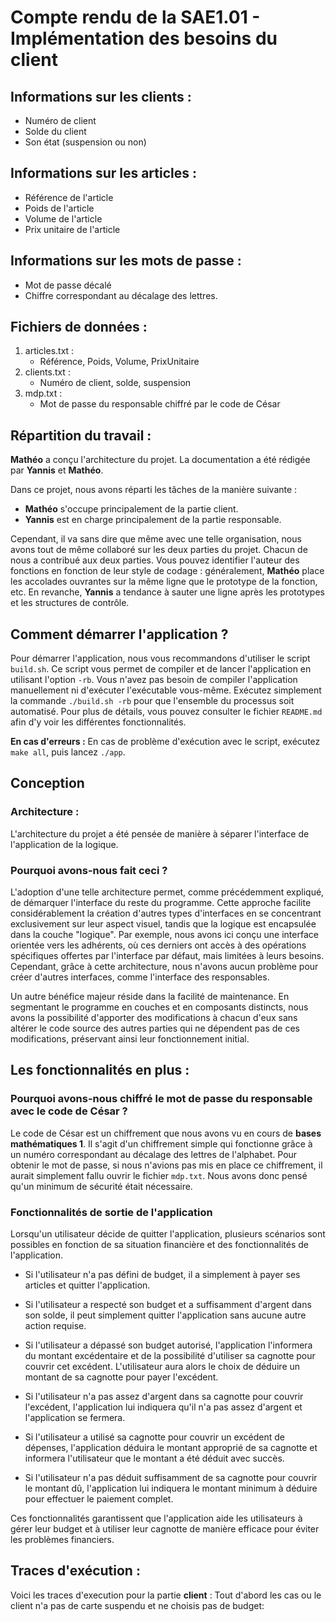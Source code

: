 # Compte rendu de la SAE1.01 - Implémentation des besoins du client

## Informations sur les clients :

-   Numéro de client
-   Solde du client
-   Son état (suspension ou non)

## Informations sur les articles :

-   Référence de l'article
-   Poids de l'article
-   Volume de l'article
-   Prix unitaire de l'article

## Informations sur les mots de passe :

-   Mot de passe décalé
-   Chiffre correspondant au décalage des lettres.

## Fichiers de données :

1.  articles.txt :
    -   Référence, Poids, Volume, PrixUnitaire
2.  clients.txt :
    -   Numéro de client, solde, suspension
3.  mdp.txt :
    -   Mot de passe du responsable chiffré par le code de César

## Répartition du travail :

**Mathéo** a conçu l'architecture du projet. La documentation a été rédigée par **Yannis** et **Mathéo**.

Dans ce projet, nous avons réparti les tâches de la manière suivante :

-   **Mathéo** s'occupe principalement de la partie client.
-   **Yannis** est en charge principalement de la partie responsable.

Cependant, il va sans dire que même avec une telle organisation, nous avons tout de même collaboré sur les deux parties du projet. Chacun de nous a contribué aux deux parties. Vous pouvez identifier l'auteur des fonctions en fonction de leur style de codage : généralement, **Mathéo** place les accolades ouvrantes sur la même ligne que le prototype de la fonction, etc. En revanche, **Yannis** a tendance à sauter une ligne après les prototypes et les structures de contrôle.

## Comment démarrer l'application ?

Pour démarrer l'application, nous vous recommandons d'utiliser le script `build.sh`. Ce script vous permet de compiler et de lancer l'application en utilisant l'option `-rb`. Vous n'avez pas besoin de compiler l'application manuellement ni d'exécuter l'exécutable vous-même. Exécutez simplement la commande `./build.sh -rb` pour que l'ensemble du processus soit automatisé. Pour plus de détails, vous pouvez consulter le fichier `README.md` afin d'y voir les différentes fonctionnalités.

**En cas d'erreurs :** En cas de problème d'exécution avec le script, exécutez `make all`, puis lancez `./app`.

## Conception

### Architecture :

L'architecture du projet a été pensée de manière à séparer l'interface de l'application de la logique.

### Pourquoi avons-nous fait ceci ?

L'adoption d'une telle architecture permet, comme précédemment expliqué, de démarquer l'interface du reste du programme. Cette approche facilite considérablement la création d'autres types d'interfaces en se concentrant exclusivement sur leur aspect visuel, tandis que la logique est encapsulée dans la couche "logique". Par exemple, nous avons ici conçu une interface orientée vers les adhérents, où ces derniers ont accès à des opérations spécifiques offertes par l'interface par défaut, mais limitées à leurs besoins. Cependant, grâce à cette architecture, nous n'avons aucun problème pour créer d'autres interfaces, comme l'interface des responsables.

Un autre bénéfice majeur réside dans la facilité de maintenance. En segmentant le programme en couches et en composants distincts, nous avons la possibilité d'apporter des modifications à chacun d'eux sans altérer le code source des autres parties qui ne dépendent pas de ces modifications, préservant ainsi leur fonctionnement initial.

## Les fonctionnalités en plus :

### Pourquoi avons-nous chiffré le mot de passe du responsable avec le code de César ?

Le code de César est un chiffrement que nous avons vu en cours de **bases mathématiques 1**. Il s'agit d'un chiffrement simple qui fonctionne grâce à un numéro correspondant au décalage des lettres de l'alphabet. Pour obtenir le mot de passe, si nous n'avions pas mis en place ce chiffrement, il aurait simplement fallu ouvrir le fichier `mdp.txt`. Nous avons donc pensé qu'un minimum de sécurité était nécessaire.

### Fonctionnalités de sortie de l'application

Lorsqu'un utilisateur décide de quitter l'application, plusieurs scénarios sont possibles en fonction de sa situation financière et des fonctionnalités de l'application.

-   Si l'utilisateur n'a pas défini de budget, il a simplement à payer ses articles et quitter l'application.
    
-   Si l'utilisateur a respecté son budget et a suffisamment d'argent dans son solde, il peut simplement quitter l'application sans aucune autre action requise.
    
-   Si l'utilisateur a dépassé son budget autorisé, l'application l'informera du montant excédentaire et de la possibilité d'utiliser sa cagnotte pour couvrir cet excédent. L'utilisateur aura alors le choix de déduire un montant de sa cagnotte pour payer l'excédent.
    
-   Si l'utilisateur n'a pas assez d'argent dans sa cagnotte pour couvrir l'excédent, l'application lui indiquera qu'il n'a pas assez d'argent et l'application se fermera.
    
-   Si l'utilisateur a utilisé sa cagnotte pour couvrir un excédent de dépenses, l'application déduira le montant approprié de sa cagnotte et informera l'utilisateur que le montant a été déduit avec succès.
    
-   Si l'utilisateur n'a pas déduit suffisamment de sa cagnotte pour couvrir le montant dû, l'application lui indiquera le montant minimum à déduire pour effectuer le paiement complet.
    

Ces fonctionnalités garantissent que l'application aide les utilisateurs à gérer leur budget et à utiliser leur cagnotte de manière efficace pour éviter les problèmes financiers.

## Traces d'exécution :
Voici les traces d'execution pour la partie **client** :
Tout d'abord les cas ou le client n'a pas de carte suspendu et ne choisis pas de budget:

